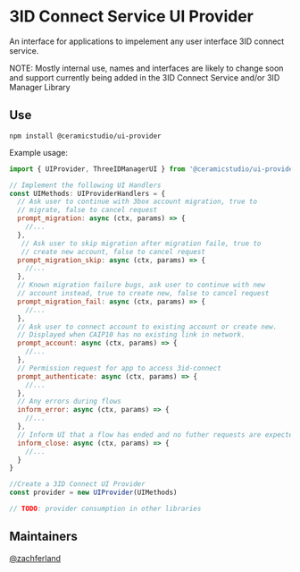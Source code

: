 # <a name="intro"></a> 3ID Connect Service UI Provider

An interface for applications to impelement any user interface 3ID connect service.


NOTE: Mostly internal use, names and interfaces are likely to change soon and support currently being added in the 3ID Connect Service and/or 3ID Manager Library

## <a name="use"></a> Use

```
npm install @ceramicstudio/ui-provider
```

Example usage:

```js
import { UIProvider, ThreeIDManagerUI } from '@ceramicstudio/ui-provider'

// Implement the following UI Handlers 
const UIMethods: UIProviderHandlers = {
  // Ask user to continue with 3box account migration, true to
  // migrate, false to cancel request
  prompt_migration: async (ctx, params) => {
    //...
  },
   // Ask user to skip migration after migration faile, true to 
   // create new account, false to cancel request
  prompt_migration_skip: async (ctx, params) => {
    //...
  },
  // Known migration failure bugs, ask user to continue with new
  // account instead, true to create new, false to cancel request
  prompt_migration_fail: async (ctx, params) => {
    //...
  },
  // Ask user to connect account to existing account or create new.
  // Displayed when CAIP10 has no existing link in network.
  prompt_account: async (ctx, params) => {
    //...
  },
  // Permission request for app to access 3id-connect
  prompt_authenticate: async (ctx, params) => {
    //...
  },
  // Any errors during flows
  inform_error: async (ctx, params) => {
    //...
  },
  // Inform UI that a flow has ended and no futher requests are expected 
  inform_close: async (ctx, params) => {
    //...
  }
}

//Create a 3ID Connect UI Provider 
const provider = new UIProvider(UIMethods)

// TODO: provider consumption in other libraries
```

## Maintainers

[@zachferland](https://github.com/zachferland)
